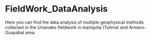 FieldWork_DataAnalysis
======================

Here you can find the data analysis of multiple geophysical methods collected in the Uniandes fieldwork in mariquita (Tolima) and Armero-Guayabal area.
